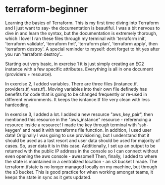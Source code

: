# terraform-beginner
Learning the basics of Terraform. This is my first time diving into Terraform and I just want to say- the documentation is beautiful. I was a bit nervous to dive in and learn the syntax, but the documentation is extremely thorough, which I love! I ran these files through my terminal with 'terraform init', 'terraform validate', 'terraform fmt', 'terraform plan', 'terraform apply', then 'terraform destroy'. A special reminder to myself: dont forget to hit yes after you run 'terraform destroy'.. 

Starting out very basic, in exercise 1 it is just simply creating an EC2 instance with a few specific attributes. Everything is all in one document (providers + resource).

In exercise 2, I added variables. There are three files (instance.tf, providers.tf, vars.tf). Moving variables into their own file definetly has benefits for code that is going to be changed frequently or re-used in different environments. It keeps the isntance.tf file very clean with less hardcoding. 

In exercise 3, I added a lot. I added a new resource "aws_key_pair", then mentioned this resource in the "aws_instance" resource - referencing a resource inside a resource! I made the key through terminal with 'ssh-keygen' and read it with terraforms file function. In addition, I used user data! Originally I was going to use provisioning, but I understand that it should be used as a last resort and user data should be used for majority of cases. So, user data it is in this case. Additionally, I set up an output to be returned with the public IP address in the console so I can connect without even opening the aws console - awesome!! Then, finally, I added to where the state is maintained in a centralized location - an s3 bucket I made. The terraform.tfstate is no longer managed locally on my machine, but through the s3 bucket. This is good practice for when working amongst teams, it keeps the state in sync as it gets updated.

